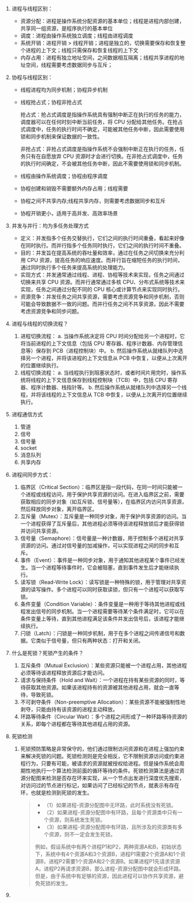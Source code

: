 1. 进程与线程区别：

   - 资源分配：进程是操作系统分配资源的基本单位；线程是进程内部创建，共享同一组资源，是程序执行的基本单位
   - 调度：进程由操作系统独立调度；线程由进程调度
   - 系统开销：进程开销 > 线程开销；进程是独立的，切换需要保存和恢复整个进程的上下文；线程只需保存和恢复线程的上下文
   - 内存占用：进程有独立地址空间，之间数据相互隔离；线程共享进程的地址空间，线程需要考虑数据同步与互斥；

2. 协程与线程区别：

   - 线程进程均为同步机制；协程异步机制

   - 线程抢占式；协程非抢占式

     ​		抢占式：抢占式调度是指操作系统具有强制中断正在执行的任务的能力，调度器可以在任何时刻中断当前任务，将 CPU 分配给其他任务。在抢占式调度中，任务的执行时间不确定，可能被其他任务中断，因此需要使用锁和同步机制来保证数据的一致性。

     ​		非抢占式：非抢占式调度是指操作系统不会强制中断正在执行的任务，任务只有在自愿放弃 CPU 资源时才会进行切换。在非抢占式调度中，任务的执行时间确定，不会被其他任务中断，因此不需要使用锁和同步机制。

   - 线程由操作系统调度；协程由程序调度

   - 协程创建和销毁不需要额外内存占用；线程需要

   - 协程之间不共享内存;线程共享内存，则需要考虑数据同步和互斥

   - 协程开销更小，适用于高并发、高效率场景

3. 并发与并行：均为多任务处理方式

   - 定义：并发指多个任务交替执行，它们之间的执行时间重叠，看起来好像在同时执行。而并行指多个任务同时执行，它们之间的执行时间不重叠。
   - 目的：并发旨在提高系统的吞吐量和效率，通过在任务之间切换来充分利用 CPU 资源，提高任务的响应速度。而并行旨在缩短任务的执行时间，通过同时执行多个任务来提高系统的处理能力。
   - 实现方式：并发通常通过线程、进程、协程等技术来实现，任务之间通过切换来共享 CPU 资源。而并行通常通过多核 CPU、分布式系统等技术来实现，任务之间通过分配不同的 CPU 核心或计算节点来实现同时执行。
   - 资源竞争：并发任务之间共享资源，需要考虑资源竞争和同步机制，否则可能会导致数据不一致的问题。而并行任务之间不共享资源，因此不需要考虑资源竞争和同步问题。

4. 进程与线程的切换流程？

   1. 进程切换流程：
      a. 当操作系统决定将 CPU 时间分配给另一个进程时，它将当前进程的上下文信息（包括 CPU 寄存器、程序计数器、内存管理信息等）保存到 PCB（进程控制块）中。
      b. 然后操作系统从就绪队列中选择另一个进程，并将该进程的上下文信息从 PCB 中恢复，以便从上次离开的位置继续执行。
   2. 线程切换流程：
      a. 当线程执行到阻塞状态时，或者时间片用完时，操作系统将线程的上下文信息保存到线程控制块（TCB）中，包括 CPU 寄存器、程序计数器、栈指针等。
      b. 然后操作系统从就绪队列中选择另一个线程，并将该线程的上下文信息从 TCB 中恢复，以便从上次离开的位置继续执行。

5. 进程通信方式

   1. 管道
   2. 信号
   3. 信号量
   4. socket
   5. 消息队列
   6. 共享内存

6. 进程间同步方式：

   1. 临界区（Critical Section）：临界区是指一段代码，在同一时间只能被一个进程或线程访问，用于保护共享资源的访问。在进入临界区之前，需要获取相应的同步对象（如互斥锁、信号量等），在临界区内访问共享资源，然后释放同步对象，离开临界区。
   2. 互斥量（Mutex）：互斥量是一种同步对象，用于保护共享资源的访问。当一个进程获得了互斥量后，其他进程必须等待该进程释放锁后才能获得锁并访问共享资源。
   3. 信号量（Semaphore）：信号量是一种计数器，用于控制多个进程对共享资源的访问。通过对信号量的加减操作，可以实现进程之间的同步和互斥。
   4. 事件（Event）：事件是一种同步对象，用于通知其他进程某个事件已经发生。当一个进程等待事件时，它会被阻塞，直到事件发生后才能继续执行。
   5. 读写锁（Read-Write Lock）：读写锁是一种特殊的锁，用于管理对共享资源的读写操作。多个进程可以同时获取读锁，但只有一个进程可以获取写锁。
   6. 条件变量（Condition Variable）：条件变量是一种用于等待其他进程或线程发出信号的同步机制。当一个进程需要等待某个条件满足时，它可以在条件变量上等待，直到其他进程满足该条件并发出信号后，该进程才能继续执行。
   7. 闩锁（Latch）：闩锁是一种同步机制，用于在多个进程之间传递信号和数据。它类似于信号量，但只有两种状态：打开和关闭。

7. 什么是死锁？死锁产生的条件？

   1. 互斥条件（Mutual Exclusion）：某些资源只能被一个进程占用，其他进程必须等待该进程释放资源后才能访问。
   2. 请求与保持条件（Hold and Wait）：一个进程在持有某些资源的同时，等待获取其他资源。如果该进程持有的资源被其他进程占用，就会一直等待，导致死锁。
   3. 不可剥夺条件（Non-preemptive Allocation）：某些资源不能被强制性地剥夺，只能由持有该资源的进程主动释放。
   4. 环路等待条件（Circular Wait）：多个进程之间形成了一种环路等待资源的关系，即每个进程都在等待其他进程占用的资源。

8. 死锁检测

   1. 死锁预防策略是非常保守的，他们通过限制访问资源和在进程上强加约束来解决死锁的问题。死锁检测则是完全相反，它不限制资源访问或约束进程行为，只要有可能，被请求的资源就被授权给进程。但是操作系统会周期性地执行一个算法检测前面的循环等待的条件。死锁检测算法是通过资源分配图来检测是否存在环来实现，从一个节点出发进行深度优先搜索，对访问过的节点进行标记，如果访问了已经标记的节点，就表示有存在环，也就是检测到死锁的发生。

      > - （1）如果进程-资源分配图中无环路，此时系统没有死锁。
      > - （2）如果进程-资源分配图中有环路，且每个资源类中只有一个资源，则系统发生死锁。
      > - （3）如果进程-资源分配图中有环路，且所涉及的资源类有多个资源，则不一定会发生死锁。
      >
      > 
      >
      > 例如，假设系统中有两个进程P1和P2，两种资源A和B，初始状态下，系统中有4个资源A和3个资源B，进程P1需要2个资源A和1个资源B，进程P2需要1个资源A和2个资源B。如果进程P1先请求资源A，进程P2再请求资源B，那么进程-资源分配图中就会形成环路。但是，由于系统中有足够的资源，因此进程可以协作共享资源，避免死锁的发生。

9. 